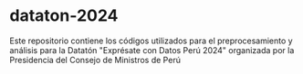 # dataton-2024
Este repositorio contiene los códigos utilizados para el preprocesamiento y análisis para la Datatón "Exprésate con Datos Perú 2024" organizada por la Presidencia del Consejo de Ministros de Perú 
